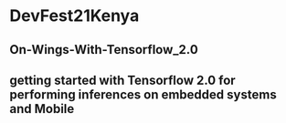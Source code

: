 # DevFest21Kenya

## On-Wings-With-Tensorflow_2.0

## getting started with Tensorflow 2.0 for performing inferences on embedded systems and Mobile 
